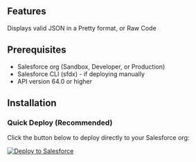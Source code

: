 ## Features
Displays valid JSON in a Pretty format, or Raw Code

## Prerequisites
- Salesforce org (Sandbox, Developer, or Production)
- Salesforce CLI (sfdx) - if deploying manually
- API version 64.0 or higher

## Installation
### Quick Deploy (Recommended)
Click the button below to deploy directly to your Salesforce org:

[<img src="https://raw.githubusercontent.com/afawcett/githubsfdeploy/master/deploy.png" alt="Deploy to Salesforce">](https://githubsfdeploy.herokuapp.com?owner=shadradson&repo=JSON-Fever-Dream-Repo&ref=main)
